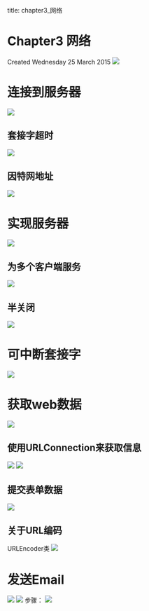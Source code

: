 title: chapter3_网络 

#  Chapter3 网络 
Created Wednesday 25 March 2015
![](/data/dokuwiki/booknote/corejava9thii/pasted/20150521-081241.png)

#  连接到服务器 
![](/data/dokuwiki/booknote/corejava9thii/pasted/20150521-081255.png)

##  套接字超时 
![](/data/dokuwiki/booknote/corejava9thii/pasted/20150521-081312.png)
##  因特网地址 
![](/data/dokuwiki/booknote/corejava9thii/pasted/20150521-081325.png)

#  实现服务器 
![](/data/dokuwiki/booknote/corejava9thii/pasted/20150521-081338.png)

##  为多个客户端服务 
![](/data/dokuwiki/booknote/corejava9thii/pasted/20150521-081345.png)

##  半关闭 
![](/data/dokuwiki/booknote/corejava9thii/pasted/20150521-081402.png)

#  可中断套接字 
![](/data/dokuwiki/booknote/corejava9thii/pasted/20150521-081421.png)

#  获取web数据 
![](/data/dokuwiki/booknote/corejava9thii/pasted/20150521-081428.png)

##  使用URLConnection来获取信息 
![](/data/dokuwiki/booknote/corejava9thii/pasted/20150521-081445.png)
![](/data/dokuwiki/booknote/corejava9thii/pasted/20150521-081500.png)
##  提交表单数据 
![](/data/dokuwiki/booknote/corejava9thii/pasted/20150521-081514.png)

##  关于URL编码 
URLEncoder类
![](/data/dokuwiki/booknote/corejava9thii/pasted/20150521-081522.png)

#  发送Email 
![](/data/dokuwiki/booknote/corejava9thii/pasted/20150521-081533.png)
![](/data/dokuwiki/booknote/corejava9thii/pasted/20150521-081536.png)
步骤：
![](/data/dokuwiki/booknote/corejava9thii/pasted/20150521-081553.png)
